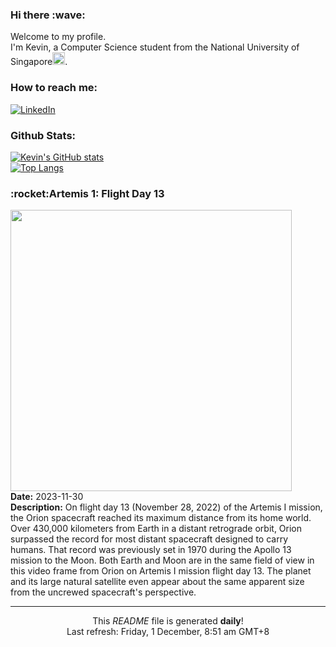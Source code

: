 <h3>Hi there :wave:</h3>

Welcome to my profile.   
I'm Kevin, a Computer Science student from the National University of Singapore<img src="https://img.icons8.com/color/96/000000/singapore-circular.png" width="20px"/>.</p>

<h3>How to reach me: </h3>
<a href="https://www.linkedin.com/in/kevin-foong/"><img alt="LinkedIn" src="https://img.shields.io/badge/linkedin-%230077B5.svg?&style=for-the-badge&logo=linkedin&logoColor=white" /></a> 

<h3>Github Stats: </h3> 

[![Kevin's GitHub stats](https://github-readme-stats.vercel.app/api?username=kevin9foong&theme=tokyonight)](https://github.com/anuraghazra/github-readme-stats) <br/>
[![Top Langs](https://github-readme-stats.vercel.app/api/top-langs/?username=kevin9foong&layout=compact&theme=tokyonight)](https://github.com/anuraghazra/github-readme-stats)

<h3>:rocket:Artemis 1: Flight Day 13</h3> 
<img width="450" src="https:&#x2F;&#x2F;apod.nasa.gov&#x2F;apod&#x2F;image&#x2F;2311&#x2F;art001e000672-orig.jpg" /><br/>
<b>Date:</b> 2023-11-30<br/>
<b>Description:</b> On flight day 13 (November 28, 2022) of the Artemis I mission, the Orion spacecraft reached its maximum distance from its home world. Over 430,000 kilometers from Earth in a distant retrograde orbit, Orion surpassed the record for most distant spacecraft designed to carry humans. That record was previously set in 1970 during the Apollo 13 mission to the Moon. Both Earth and Moon are in the same field of view in this video frame from Orion on Artemis I mission flight day 13. The planet and its large natural satellite even appear about the same apparent size from the uncrewed spacecraft&#39;s perspective.<br/>

------------
<p align="center">This <i>README</i> file is generated <b>daily</b>!</br>
Last refresh: Friday, 1 December, 8:51 am GMT+8<br />